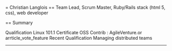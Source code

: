 = Christian Langlois
== Team Lead, Scrum Master, Ruby/Rails stack (html 5, css), web developer

== Summary

Qualification Linux 101.1 Certificate
OSS Contrib : AgileVenture.or arrticle_vote_feature 
Recent Qualification Managing distributed teams

---

